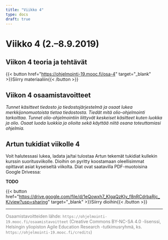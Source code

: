 ```yaml
---
title: "Viikko 4"
type: docs
draft: true
---
```


# Viikko 4 (2.–8.9.2019)

## Viikon 4 teoria ja tehtävät

{{< button href="https://ohjelmointi-19.mooc.fi/osa-4" target="_blank" >}}Siirry materiaaliin{{< /button >}}

## Viikon 4 osaamistavoitteet

*Tunnet käsitteet tiedosto ja tiedostojärjestelmä ja osaat lukea merkkijonomuotoista tietoa tiedostosta. Tiedät mitä olio-ohjelmointi tarkoittaa. Tunnet olio-ohjelmointiin liittyvät keskeiset käsitteet kuten luokka ja olio. Osaat luoda luokkia ja olioita sekä käyttää niitä osana toteuttamiasi ohjelmia.*

## Artun tukidiat viikolle 4

Voit halutessasi lukea, ladata ja/tai tulostaa Artun tekemät tukidiat kullekin kurssin suoritusviikolle. Dioihin on pyritty koostamaan oleellisimmat opittavat asiat kyseiseltä viikolta. Diat ovat saatavilla PDF-muotoisina Google Drivessa:

**TODO**

{{< button href="https://drive.google.com/file/d/1eQowxh7_KIgaQzKIy_f8nRCdrbaRjc_K/view?usp=sharing" target="_blank" >}}Siirry dioihin{{< /button >}}

---

<span style="color:grey">Osaamistavoitteiden lähde: ``https://ohjelmointi-19.mooc.fi/osaamistavoitteet`` (Creative Commons BY-NC-SA 4.0 -lisenssi, Helsingin yliopiston Agile Education Research -tutkimusryhmä, ks. ``https://ohjelmointi-19.mooc.fi/credits``)</span>